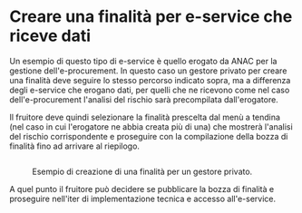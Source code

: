 # Creare una finalità per e-service che riceve dati

Un esempio di questo tipo di e-service è quello erogato da ANAC per la gestione dell'e-procurement. In questo caso un gestore privato per creare una finalità deve seguire lo stesso percorso indicato sopra, ma a differenza degli e-service che erogano dati, per quelli che ne ricevono come nel caso dell'e-procurement l'analisi del rischio sarà precompilata dall'erogatore.

Il fruitore deve quindi selezionare la finalità prescelta dal menù a tendina (nel caso in cui l'erogatore ne abbia creata più di una) che mostrerà l'analisi del rischio corrispondente e proseguire con la compilazione della bozza di finalità fino ad arrivare al riepilogo.

<figure><img src="../.gitbook/assets/creazione finalità erogazione inversa.jpg" alt=""><figcaption><p>Esempio di creazione di una finalità per un gestore privato.</p></figcaption></figure>

A quel punto il fruitore può decidere se pubblicare la bozza di finalità e proseguire nell'iter di implementazione tecnica e accesso all'e-service.
